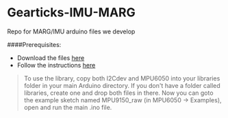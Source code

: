 Gearticks-IMU-MARG
==================

Repo for MARG/IMU arduino files we develop

####Prerequisites:
  - Download the files [here](https://github.com/sparkfun/MPU-9150_Breakout)
  - Follow the instructions [here](https://github.com/sparkfun/MPU-9150_Breakout/tree/master/firmware)

> To use the library, copy both I2Cdev and MPU6050 into your libraries folder in your main Arduino directory. If you don't have a folder called libraries, create one and drop both files in there. Now you can goto the example sketch named MPU9150_raw (in MPU6050 -> Examples), open and run the main .ino file.
